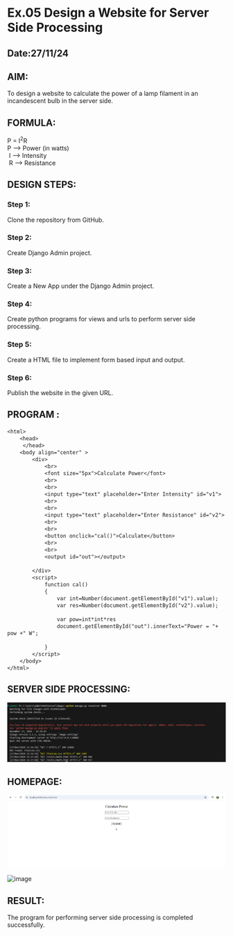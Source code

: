 # Ex.05 Design a Website for Server Side Processing
## Date:27/11/24

## AIM:
 To design a website to calculate the power of a lamp filament in an incandescent bulb in the server side. 


## FORMULA:
P = I<sup>2</sup>R
<br> P --> Power (in watts)
<br> I --> Intensity
<br> R --> Resistance

## DESIGN STEPS:

### Step 1:
Clone the repository from GitHub.

### Step 2:
Create Django Admin project.

### Step 3:
Create a New App under the Django Admin project.

### Step 4:
Create python programs for views and urls to perform server side processing.

### Step 5:
Create a HTML file to implement form based input and output.

### Step 6:
Publish the website in the given URL.

## PROGRAM :
```
<html>
    <head>
     </head>
    <body align="center" >
        <div>
            <br>
            <font size="5px">Calculate Power</font>
            <br>
            <br>
            <input type="text" placeholder="Enter Intensity" id="v1">
            <br>
            <br>
            <input type="text" placeholder="Enter Resistance" id="v2">
            <br>
            <br>
            <button onclick="cal()">Calculate</button>
            <br>
            <br>
            <output id="out"></output>

        </div>
        <script>
            function cal()
            {
                var int=Number(document.getElementById("v1").value);
                var res=Number(document.getElementById("v2").value);

                var pow=int*int*res
                document.getElementById("out").innerText="Power = "+ pow +" W";

            }
        </script>
    </body>
</html>
```


## SERVER SIDE PROCESSING:

![alt text](<Screenshot 2024-11-27 113915.png>)

## HOMEPAGE:

![alt text](<Screenshot 2024-11-27 113800.png>)

![image](https://github.com/user-attachments/assets/8298d415-2173-4e90-9b06-fabf0baa6e53)


## RESULT:
The program for performing server side processing is completed successfully.
